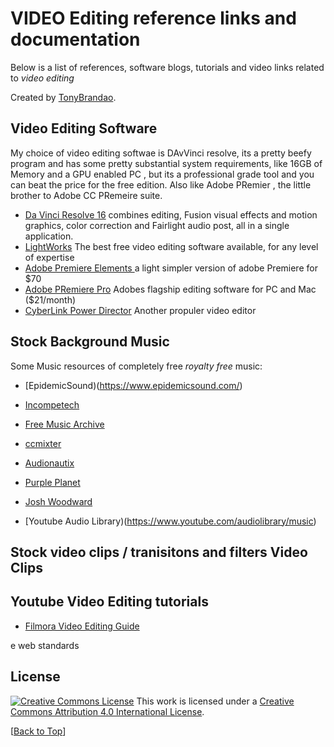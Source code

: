 #  VIDEO Editing reference links and documentation

Below is a list of references, software blogs, tutorials and video links related to *video editing*

Created by [TonyBrandao](https://twitter.com/tonyb29).


## Video Editing Software
My choice of video editing softwae is DAvVinci resolve, its a pretty beefy program and has some
pretty substantial system requirements, like 16GB of Memory and a GPU enabled PC , but its a professional grade tool and you
can beat the price for the free edition. Also like Adobe PRemier , the little brother to Adobe CC PRemeire suite.

*  [Da Vinci Resolve 16](https://www.blackmagicdesign.com/products/davinciresolve/)   combines editing, Fusion visual effects and motion graphics, color correction and Fairlight audio post, all in a single application. 
*  [LightWorks](https://www.lwks.com/) The best free video editing software available, for any level of expertise
*  [Adobe Premiere Elements ](https://www.adobe.com/products/premiere-elements.html) a light simpler  version of adobe Premiere for $70
*  [Adobe PRemiere Pro](https://www.adobe.com/products/premiere.html) Adobes flagship editing software for PC and Mac ($21/month)
*  [CyberLink Power Director](https://www.cyberlink.com/index_en_US.html) Another propuler video editor


## Stock Background Music

Some Music resources of completely free *royalty free* music:

  * [EpidemicSound)(https://www.epidemicsound.com/)

  * [Incompetech](http://incompetech.com/music/)
  * [Free Music Archive](http://freemusicarchive.org/search/?quicksearch=)
  * [ccmixter](http://dig.ccmixter.org/search?searchp=)
  * [Audionautix](http://audionautix.com/)
  * [Purple Planet](http://www.purple-planet.com/)
  * [Josh Woodward](https://www.joshwoodward.com/)
  * [Youtube Audio Library)(https://www.youtube.com/audiolibrary/music)


## Stock video clips / tranisitons and filters Video Clips


## Youtube Video Editing tutorials 
 - [Filmora Video Editing Guide](https://filmora.wondershare.com/youtube-video-editing/)

e web standards
## License

[![Creative Commons License](http://i.creativecommons.org/l/by/4.0/88x31.png)](https://creativecommons.org/licenses/by/4.0/)
This work is licensed under a [Creative Commons Attribution 4.0 International License](https://creativecommons.org/licenses/by/4.0/).

[[Back to Top](#top_reference)]
